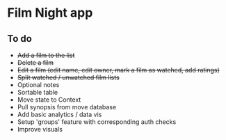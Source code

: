 # Film Night app

## To do

- ~~Add a film to the list~~
- ~~Delete a film~~
- ~~Edit a film (edit name, edit owner, mark a film as watched, add ratings)~~
- ~~Split watched / unwatched film lists~~
- Optional notes
- Sortable table
- Move state to Context
- Pull synopsis from move database
- Add basic analytics / data vis
- Setup 'groups' feature with corresponding auth checks
- Improve visuals
